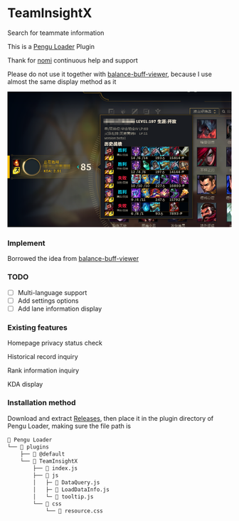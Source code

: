 <!--
 * @Author: LightningSw devdreamer1337@outlook.com
 * @Date: 2023-07-16 23:00:39
 * @LastEditors: LightningSw devdreamer1337@outlook.com
 * @LastEditTime: 2023-07-21 00:34:25
 * @FilePath: \TeamInsightX\README.md
 * @Description: 这是默认设置,请设置`customMade`, 打开koroFileHeader查看配置 进行设置: https://github.com/OBKoro1/koro1FileHeader/wiki/%E9%85%8D%E7%BD%AE
-->
# TeamInsightX
Search for teammate information

This is a [Pengu Loader](https://pengu.lol) Plugin

Thank for [nomi](https://github.com/nomi-san) continuous help and support

Please do not use it together with [balance-buff-viewer](https://github.com/nomi-san/balance-buff-viewer), because I use almost the same display method as it

<img src="https://raw.githubusercontent.com/LightningSw/TeamInsightX/main/show.png"/>

### Implement

Borrowed the idea from [balance-buff-viewer](https://github.com/nomi-san/balance-buff-viewer)

### TODO
- [ ] Multi-language support
- [ ] Add settings options
- [ ] Add lane information display
### Existing features
Homepage privacy status check

Historical record inquiry

Rank information inquiry

KDA display

### Installation method

Download and extract [Releases](https://github.com/LightningSw/TeamInsightX/releases), then place it in the plugin directory of Pengu Loader, making sure the file path is 
```
📂 Pengu Loader
└── 📂 plugins
    ├── 📂 @default
    └── 📂 TeamInsightX
        ├── 📄 index.js
        ├── 📂 js
        │   ├─ 📄 DataQuery.js
        │   ├─ 📄 LoadDataInfo.js
        │   └─ 📄 tooltip.js
        └── 📂 css
            └── 🎨 resource.css
```
```
